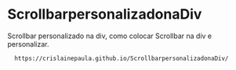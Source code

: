 # ScrollbarpersonalizadonaDiv
Scrollbar personalizado na div, como colocar Scrollbar na div e personalizar.

```bash
  https://crislainepaula.github.io/ScrollbarpersonalizadonaDiv/
```

